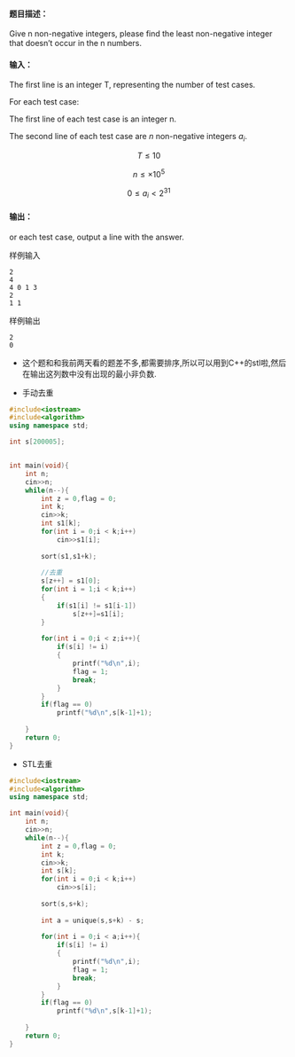 #### 题目描述：

Give n non-negative integers, please find the least non-negative integer that doesn’t occur in the n numbers.

#### 输入：

The first line is an integer T, representing the number of test cases.

For each test case:

The first line of each test case is an integer n.

The second line of each test case are $n$ non-negative integers $a_i$.

$$T \leq 10$$

$$n\leq \times 10^5$$

$$ 0\leq a_i < 2^{31}​$$

#### 输出：

or each test case, output a line with the answer.

样例输入

```
2
4
4 0 1 3
2
1 1
```

样例输出

```
2
0
```

- 这个题和和我前两天看的题差不多,都需要排序,所以可以用到C++的stl啦,然后在输出这列数中没有出现的最小非负数.



- 手动去重

```c++
#include<iostream>
#include<algorithm>
using namespace std;

int s[200005];


int main(void){
	int n;
	cin>>n;
	while(n--){
		int z = 0,flag = 0;
		int k;
		cin>>k;
		int s1[k];
		for(int i = 0;i < k;i++)
			cin>>s1[i];
			
		sort(s1,s1+k);
		
		//去重 
		s[z++] = s1[0];
		for(int i = 1;i < k;i++)
		{
			if(s1[i] != s1[i-1])
				s[z++]=s1[i];
		}
		
		for(int i = 0;i < z;i++){
			if(s[i] != i)
			{
				printf("%d\n",i);
				flag = 1;
				break;
			}
		}
		if(flag == 0)
			printf("%d\n",s[k-1]+1);
		
	}	
	return 0;
} 
```





- STL去重

```c++
#include<iostream>
#include<algorithm>
using namespace std;

int main(void){
	int n;
	cin>>n;
	while(n--){
		int z = 0,flag = 0;
		int k;
		cin>>k;
		int s[k];
		for(int i = 0;i < k;i++)
			cin>>s[i];
			
		sort(s,s+k);
		
		int a = unique(s,s+k) - s;
		
		for(int i = 0;i < a;i++){
			if(s[i] != i)
			{
				printf("%d\n",i);
				flag = 1;
				break;
			}
		}
		if(flag == 0)
			printf("%d\n",s[k-1]+1);
		
	}	
	return 0;
} 
```

